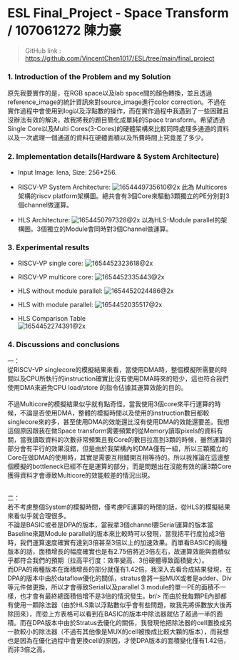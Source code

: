 # ESL Final_Project - Space Transform / 107061272 陳力豪
> GitHub link : https://github.com/VincentChen1017/ESL/tree/main/final_project

### 1. Introduction of the Problem and my Solution
  原先我要實作的是，在RGB space以及lab space間的顏色轉換，並且透過reference_image的統計資訊來對source_image進行color correction。不過在實作過程中會使用到log以及浮點數的操作，而在實作過程中我遇到了一些困難且沒辦法有效的解決，故我將我的題目簡化成單純的Space transform。希望透過Single Core以及Multi Cores(3-Cores)的硬體架構來比較同時處理多通道的資料以及一次處理一個通道的資料在硬體面積以及所費時間上究竟差了多少。

### 2. Implementation details(Hardware & System Architecture)

* Input Image: lena, Size: 256*256.

* RISCV-VP System Architecture:
![1654449735610@2x](https://user-images.githubusercontent.com/98183102/172063138-1d02ffe6-409e-496b-85cb-5ae42281708e.jpg)
此為 Multicores 架構的riscv platform架構圖。總共會有3個Core來驅動3顆獨立的PE分別對3個channel做運算。

* HLS Architecture:
![1654450797328@2x](https://user-images.githubusercontent.com/98183102/172063189-65e5c76e-e80c-4377-a74e-a9d001fa3438.jpg)
以為HLS-Module parallel的架構圖。3個獨立的Module會同時對3個Channel做運算。



### 3. Experimental results

* RISCV-VP single core:
![1654452323618@2x](https://user-images.githubusercontent.com/98183102/172064177-b1ed2681-f8fb-4144-bcf8-372c863be45c.jpg)

* RISCV-VP multicore core:
![1654452335443@2x](https://user-images.githubusercontent.com/98183102/172064185-a5ec9271-a610-4467-bf25-b2c57ef8a7c2.jpg)

* HLS without module parallel:
![1654452024486@2x](https://user-images.githubusercontent.com/98183102/172064277-cd8f4b66-1e68-4739-89a5-a426590a7862.jpg)

* HLS with module parallel:
![1654452035517@2x](https://user-images.githubusercontent.com/98183102/172064299-99fc7b26-ecc5-40b6-a85b-cb822f234adc.jpg)

* HLS Comparison Table   
![1654452274391@2x](https://user-images.githubusercontent.com/98183102/172064360-121bd7fb-4d10-4b08-92dc-e6e1bbbeebb7.jpg)



### 4. Discussions and conclusions
一：<br/>
從RISCV-VP singlecore的模擬結果來看，當使用DMA時，整個模擬所需要的時間以及CPU所執行的instruction確實比沒有使用DMA時來的短少，這也符合我們使用DMA來避免CPU load/store 的指令佔據其運算效能的目的。<br/><br/>
不過Multicore的模擬結果似乎就有點奇怪，當我使用3個core來平行運算的時候，不論是否使用DMA，整體的模擬時間以及使用的instruction數目都較singlecore來的多，甚至使用DMA的效能還比沒有使用DMA的效能還要差。我想這個原因跟我在做Space transform需要頻繁的從Memory讀取pixels的資料有關，當我讀取資料的次數非常頻繁且我Core的數目拉高到3顆的時候，雖然運算的部分會有平行的效果沒錯，但是由於我架構內的DMA僅有一組，所以三顆獨立的Core在做DMA的使用時，其實是需要互相錯開互相等待的。所以我推論在這邊整個模擬的bottleneck已經不在是運算的部分，而是問題出在沒能有效的讓3顆Core獲得資料才會導致Multicore的效能較差的情況出現。<br/><br/>

二：<br/>
若不考慮整個System的模擬時間，僅考慮PE運算的時間的話，從HLS的模擬結果來看似乎就合理很多。<br/>
不論是BASIC或者是DPA的版本，當我拿3個channel要Serial運算的版本當Baseline來跟Module parallel的版本來比較時可以發現，當我把平行度拉成3倍時，我們運算速度確實有達到3倍甚至3倍以上的加速效果。而單看BASIC的兩種版本的話，面積增長的幅度確實也是有2.75倍將近3倍左右，故運算效能與面積似乎都符合我們的預期（拉高平行度：效率變高、3份硬體導致面積變大）。<br/>
而DPA的兩種版本在面積增長的部分就僅有1.42倍，我深入去看合成結果發現，在DPA的版本中由於dataflow優化的關係，stratus會將一些MUX或者是adder、Div等元件做更換，所以才會導致Serial以及parallel 3 module的單一PE的面積不一樣，也才會有最終總面積倍增不是3倍的情況發生。br/>
而由於我每顆PE內部都有使用一顆除法器（由於HLS乘以浮點數似乎會有些問題，故我先將係數放大後再除回來），而從上方表格可以看到在BASIC的版本中除法器就佔了超過一半的面積。而在DPA版本中由於Stratus去優化的關係，我發現他把除法器的cell置換成另一款較小的除法器（不過有其他像是MUX的cell被換成比較大顆的版本），而我想也是因為在優化過程中會更換cell的原因，才使DPA版本的面積變化僅有1.42倍，而非3倍之高。










